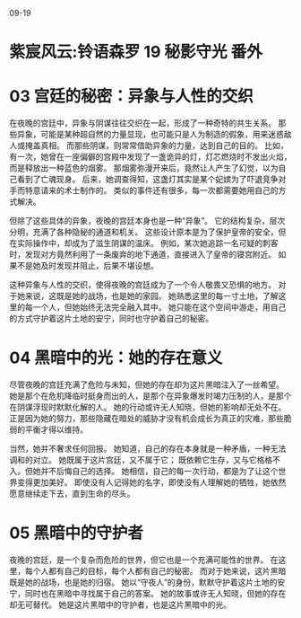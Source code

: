 09-19

# 紫宸风云:铃语森罗 19 秘影守光 番外


# 03 宫廷的秘密：异象与人性的交织

在夜晚的宫廷中，异象与阴谋往往交织在一起，形成了一种奇特的共生关系。
那些异象，可能是某种超自然的力量显现，也可能只是人为制造的假象，用来迷惑敌人或掩盖真相。
而那些阴谋，则常常借助异象的力量，达到自己的目的。
比如，有一次，她曾在一座偏僻的宫殿中发现了一盏诡异的灯，灯芯燃烧时不发出火焰，而是释放出一种蓝色的烟雾。
那烟雾弥漫开来后，竟然让人产生了幻觉，以为自己看到了亡魂现身。
后来，她调查得知，这盏灯其实是某个妃嫔为了吓退竞争对手而特意请来的术士制作的。
类似的事件还有很多，每一次都需要她用自己的方式解决。

但除了这些具体的异象，夜晚的宫廷本身也是一种“异象”。
它的结构复杂，层次分明，充满了各种隐秘的通道和机关。
这些设计原本是为了保护皇帝的安全，但在实际操作中，却成为了滋生阴谋的温床。
例如，某次她追踪一名可疑的刺客时，发现对方竟然利用了一条废弃的地下通道，直接进入了皇帝的寝宫附近。
如果不是她及时发现并阻止，后果不堪设想。

这种异象与人性的交织，使得夜晚的宫廷成为了一个令人敬畏又恐惧的地方。
对于她来说，这既是她的战场，也是她的家园。
她熟悉这里的每一寸土地，了解这里的每一个人，但她始终无法完全融入其中。
她只能在这个空间中游走，用自己的方式守护着这片土地的安宁，同时也守护着自己的秘密。

# 04 黑暗中的光：她的存在意义

尽管夜晚的宫廷充满了危险与未知，但她的存在却为这片黑暗注入了一丝希望。
她是那个在危机降临时挺身而出的人，是那个在异象爆发时竭力压制的人，是那个在阴谋浮现时默默化解的人。
她的行动或许无人知晓，但她的影响却无处不在。
正是因为她的努力，那些隐藏在暗处的威胁才没有机会成长为真正的灾难，那些脆弱的平衡才得以维持。

当然，她并不奢求任何回报。
她知道，自己的存在本身就是一种矛盾，一种无法调和的对立。
她既属于这片宫廷，又不属于它；
既依赖它生存，又与它格格不入。但她并不后悔自己的选择。
她相信，自己的每一次行动，都是为了让这个世界变得更加美好。
即使没有人记得她的名字，即使没有人理解她的牺牲，她依然愿意继续走下去，直到生命的尽头。

# 05 黑暗中的守护者

夜晚的宫廷，是一个复杂而危险的世界，但它也是一个充满可能性的世界。
在这里，每个人都有自己的目标，每个人都有自己的秘密。
而对于她来说，这片黑暗既是她的战场，也是她的归宿。
她以“守夜人”的身份，默默守护着这片土地的安宁，同时也在黑暗中寻找属于自己的答案。
她的故事或许无人知晓，但她的存在却无可替代。
她是这片黑暗中的守护者，也是这片黑暗中的光。